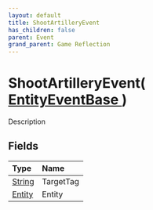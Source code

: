 ```yaml
---
layout: default
title: ShootArtilleryEvent
has_children: false
parent: Event
grand_parent: Game Reflection
---
```

# ShootArtilleryEvent( [ EntityEventBase ](/riftbreaker-wiki/docs/game-reflection/events/entity_event_base/) )
Description 

## Fields

| Type | Name |
|:----------|:--------------|
| [String](/riftbreaker-wiki/docs/game-reflection/components/string/) | TargetTag |
| [Entity](/riftbreaker-wiki/docs/game-reflection/classes/entity/) | Entity |

